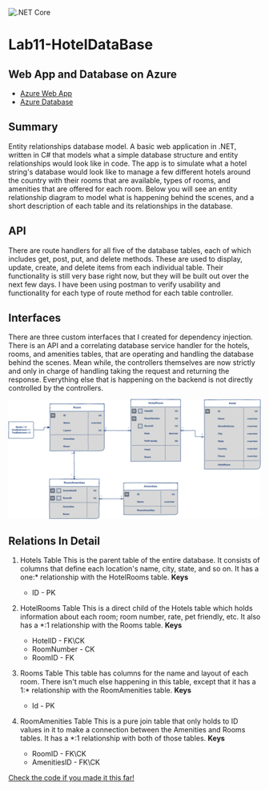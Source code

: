 ![.NET Core](https://github.com/cnickels21/Lab12-HotelDataBase/workflows/.NET%20Core/badge.svg?branch=master)

# Lab11-HotelDataBase

## Web App and Database on Azure
 - [Azure Web App](https://lab12-hoteldatabaseweb.azurewebsites.net)
 - [Azure Database](https://lab12-hoteldatabase.azurewebsites.net)

## Summary

Entity relationships database model.  A basic web application in .NET, written in C# that models what a simple database structure and entity relationships would look like in code.  The app is to simulate what a hotel string's database would look like to manage a few different hotels around the country with their rooms that are available, types of rooms, and amenities that are offered for each room.  Below you will see an entity relationship diagram to model what is happening behind the scenes, and a short description of each table and its relationships in the database.

## API

There are route handlers for all five of the database tables, each of which includes get, post, put, and delete methods.  These are used to display, update, create, and delete items from each individual table.  Their functionality is still very base right now, but they will be built out over the next few days.  I have been using postman to verify usability and functionality for each type of route method for each table controller.

## Interfaces

There are three custom interfaces that I created for dependency injection.  There is an API and a correlating database service handler for the hotels, rooms, and amenities tables, that are operating and handling the database behind the scenes.  Mean while, the controllers themselves are now strictly and only in charge of handling taking the request and returning the response.  Everything else that is happening on the backend is not directly controlled by the controllers.

![Async Inn ERD](assets/AsyncInnERD.png)

## Relations In Detail

1. Hotels Table
   This is the parent table of the entire database.  It consists of columns that define each location's name, city, state, and so on.  It has a one:* relationship with the HotelRooms table.
   **Keys**
   - ID - PK

2. HotelRooms Table
   This is a direct child of the Hotels table which holds information about each room; room number, rate, pet friendly, etc.  It also has a *:1 relationship with the Rooms table.
   **Keys**
   - HotelID - FK\CK
   - RoomNumber - CK
   - RoomID - FK

3. Rooms Table
   This table has columns for the name and layout of each room.  There isn't much else happening in this table, except that it has a 1:* relationship with the RoomAmenities table.
   **Keys**
   - Id - PK

4. RoomAmenities Table
   This is a pure join table that only holds to ID values in it to make a connection between the Amenities and Rooms tables.  It has a *:1 relationship with both of those tables.
   **Keys**
   - RoomID - FK\CK
   - AmenitiesID - FK\CK

[Check the code if you made it this far!](Lab12-HotelDatabase/Data/HotelDBContext.cs)
